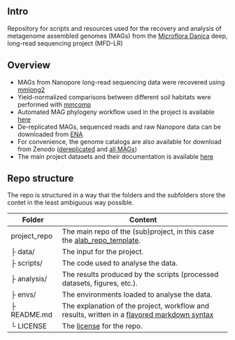 ## Intro

Repository for scripts and resources used for the recovery and analysis of metagenome assembled genomes (MAGs) from the [Microflora Danica](https://github.com/cmc-aau/mfd_wiki/wiki) deep, long-read sequencing project (MFD-LR)

## Overview
* MAGs from Nanopore long-read sequencing data were recovered using [mmlong2](https://github.com/Serka-M/mmlong2)
* Yield-normalized comparisons between different soil habitats were performed with [mmcomp](https://github.com/Serka-M/mmcomp)
* Automated MAG phylogeny workflow used in the project is available [here](https://github.com/aaronmussig/mag-phylogeny)
* De-replicated MAGs, sequenced reads and raw Nanopore data can be downloaded from [ENA](https://www.ebi.ac.uk/ena/browser/view/PRJEB58634)
* For convenience, the genome catalogs are also available for download from Zenodo ([dereplicated](https://zenodo.org/records/14537680) and [all MAGs](https://zenodo.org/records/14537760))
* The main project datasets and their documentation is available [here](https://github.com/Serka-M/mfd_mags/tree/main/analysis/datasets)

## Repo structure

The repo is structured in a way that the folders and the subfolders store the contet in the least ambiguous way possible.

| Folder | Content |
| --- | --- |
| project_repo | The main repo of the (sub)project, in this case the [alab_repo_template](https://github.com/cmc-aau/alab_repo_template). |
| ├ data/ | The input for the project. |
| ├ scripts/ | The code used to analyse the data. |
| ├ analysis/ | The results produced by the scripts (processed datasets, figures, etc.). |
| ├ envs/ | The environments loaded to analyse the data. |
| ├ README.md | The explanation of the project, workflow and results, written in a [flavored markdown syntax](https://docs.github.com/en/get-started/writing-on-github/getting-started-with-writing-and-formatting-on-github/quickstart-for-writing-on-github) |
| └ LICENSE | The [license](https://docs.github.com/en/repositories/managing-your-repositorys-settings-and-features/customizing-your-repository/licensing-a-repository) for the repo. |


